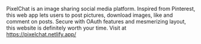PixelChat is an image sharing social media platform. 
Inspired from Pinterest, this web app lets users to post pictures, download images, like and comment on posts.
Secure with OAuth features and mesmerizing layout, this website is definitely worth your time.
Visit at https://pixelchat.netlify.app/
